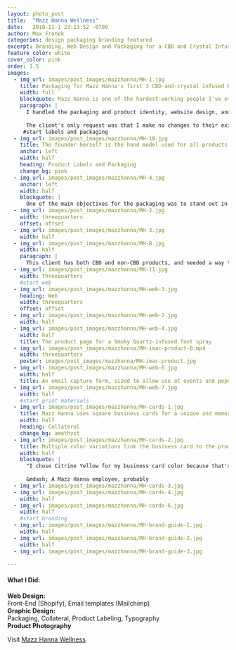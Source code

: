 ```yaml
---
layout: photo_post
title:  "Mazz Hanna Wellness"
date:   2018-11-1 23:13:52 -0700
author: Max Fronek
categories: design packaging branding featured
excerpt: Branding, Web Design and Packaging for a CBD and Crystal Infused Beauty Line.
feature_color: white
cover_color: pink
order: 1.5
images:
  - img_url: images/post_images/mazzhanna/MH-1.jpg
    title: Packaging for Mazz Hanna's first 3 CBD-and-crystal infused beauty products
    width: full
    blockquote: Mazz Hanna is one of the hardest-working people I've ever met, and I was elated when she asked me to design the brand identity for her latest project.
    paragraph: | 
      I handled the packaging and product identity, website design, and general branding for Mazz Hanna. I also took the product photos for their launch and for new product releases.
      
      The client's only request was that I make no changes to their existing logo. I was able to use elements from that logo to tie their designs together and create a unified brand identity.
     #start labels and packaging 
  - img_url: images/post_images/mazzhanna/MH-10.jpg
    title: The founder herself is the hand model used for all products.
    anchor: left
    width: half
    heading: Product Labels and Packaging
    change_bg: pink
  - img_url: images/post_images/mazzhanna/MH-4.jpg
    anchor: left
    width: half
    blockquote: |
      One of the main objectives for the packaging was to stand out in a 'shelfie' when compared with other brands.
  - img_url: images/post_images/mazzhanna/MH-2.jpg
    width: threequarters
    offset: offset
  - img_url: images/post_images/mazzhanna/MH-3.jpg
    width: half
  - img_url: images/post_images/mazzhanna/MH-8.jpg
    width: half
    paragraph: |
      This client has both CBD and non-CBD products, and needed a way to differentiate the two quickly and obviously. All CBD-infused products use a geometric patterns and pastels to create a memorable impression and create easy recognition. All non-CBD products are distinguished by a visually clean style, making it easy to identify which products are which.
  - img_url: images/post_images/mazzhanna/MH-11.jpg
    width: threequarters
    #start web   
  - img_url: images/post_images/mazzhanna/MH-web-3.jpg
    heading: Web  
    width: threequarters
    offset: offset
  - img_url: images/post_images/mazzhanna/MH-web-2.jpg  
    width: half   
  - img_url: images/post_images/mazzhanna/MH-web-4.jpg
    width: half
    title: The product page for a Smoky Quartz-infused foot spray       
  - img_url: images/post_images/mazzhanna/MH-imac-product-B.mp4
    width: threequarters
    poster: images/post_images/mazzhanna/MH-imac-product.jpg
  - img_url: images/post_images/mazzhanna/MH-web-6.jpg
    width: half
    title: An email capture form, sized to allow use at events and popups
  - img_url: images/post_images/mazzhanna/MH-web-7.jpg
    width: half
    #start print materials
  - img_url: images/post_images/mazzhanna/MH-cards-1.jpg
    title: Mazz Hanna uses square business cards for a unique and memorable feel.
    width: half
    heading: Collateral
    change_bg: amethyst
  - img_url: images/post_images/mazzhanna/MH-cards-2.jpg
    title: Multiple color variations link the business card to the product design
    width: half
    blockquote: | 
      "I chose Citrine Yellow for my business card color because that's my personality&#58; refreshing, uplifting, and effervescent."
      
      &mdash; A Mazz Hanna employee, probably
  - img_url: images/post_images/mazzhanna/MH-cards-3.jpg
  - img_url: images/post_images/mazzhanna/MH-cards-4.jpg
    width: half
  - img_url: images/post_images/mazzhanna/MH-cards-6.jpg
    width: half     
    #start branding
  - img_url: images/post_images/mazzhanna/MH-brand-guide-1.jpg
    width: half
  - img_url: images/post_images/mazzhanna/MH-brand-guide-2.jpg
    width: half       
  - img_url: images/post_images/mazzhanna/MH-brand-guide-3.jpg

---
```


#### What I Did:
**Web Design:**  
Front-End (Shopify), Email templates (Mailchimp)  
**Graphic Design:**  
Packaging, Collateral, Product Labeling, Typography  
**Product Photography**  

Visit [Mazz Hanna Wellness](http://mazzhanna.com)